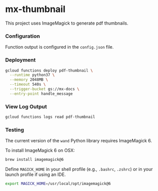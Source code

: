 # mx-thumbnail

This project uses ImageMagick to generate pdf thumbnails.

### Configuration

Function output is configured in the `config.json` file.

### Deployment

```bash
gcloud functions deploy pdf-thumbnail \
  --runtime python37 \
  --memory 2048MB \
  --timeout 540s \
  --trigger-bucket gs://mx-docs \
  --entry-point handle_message
```

### View Log Output

```bash
gcloud functions logs read pdf-thumbnail
```

### Testing

The current version of the `wand` Python library requires ImageMagick 6.

To install ImageMagick 6 on OSX:

```bash
brew install imagemagick@6
```

Define `MAGICK_HOME` in your shell profile (e.g., `.bashrc`, `.zshrc`) or in your launch profile if using an IDE.

```bash
export MAGICK_HOME=/usr/local/opt/imagemagick@6
```
